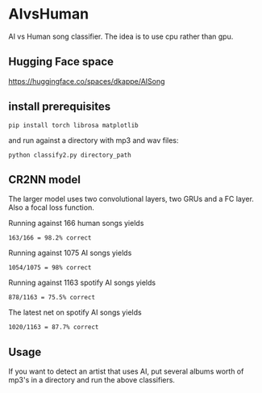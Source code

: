 # AIvsHuman
AI vs Human song classifier. The idea is to use cpu rather than gpu.

## Hugging Face space

https://huggingface.co/spaces/dkappe/AISong

## install prerequisites

`pip install torch librosa matplotlib`

and run against a directory with mp3 and wav files:

`python classify2.py directory_path`

## CR2NN model

The larger model uses two convolutional layers, two GRUs and a FC layer. Also a focal loss function.

Running against 166 human songs yields

```
163/166 = 98.2% correct
```

Running against 1075 AI songs yields

```
1054/1075 = 98% correct
```

Running against 1163 spotify AI songs yields

```
878/1163 = 75.5% correct
```

The latest net on spotify AI songs yields

```
1020/1163 = 87.7% correct
```

## Usage

If you want to detect an artist that uses AI, put several albums worth of mp3's in a directory and run the above classifiers.
